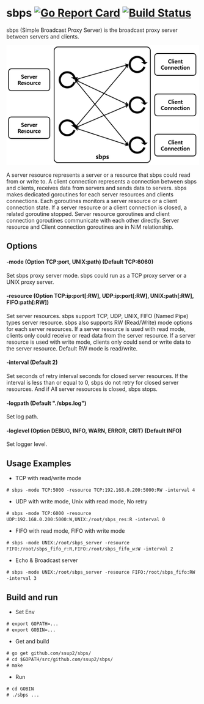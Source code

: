 # sbps [![Go Report Card](https://goreportcard.com/badge/github.com/ssup2/sbps)](https://goreportcard.com/report/github.com/ssup2/sbps) [![Build Status](https://travis-ci.org/ssup2/sbps.svg?branch=master)](https://travis-ci.org/ssup2/sbps)

sbps (Simple Broadcast Proxy Server) is the broadcast proxy server between servers and clients.

![sbps architecture](img/sbps_architecture.PNG)

A server resource represents a server or a resource that sbps could read from or write to. A client connection represents a connection between sbps and clients, receives data from servers and sends data to servers. sbps makes dedicated goroutines for each server resources and clients connections. Each goroutines monitors a server resource or a client connection state. If a server resource or a client connection is closed, a related goroutine stopped. Server resource goroutines and client connection goroutines communicate with each other directly. Server resource and Client connection goroutines are in N:M relationship.

## Options

#### -mode (Option TCP:port, UNIX:path) (Default TCP:6060)

Set sbps proxy server mode. sbps could run as a TCP proxy server or a UNIX proxy server.

#### -resource (Option TCP:ip:port[:RW], UDP:ip:port[:RW], UNIX:path[:RW], FIFO:path[:RW])

Set server resources. sbps support TCP, UDP, UNIX, FIFO (Named Pipe) types server resource. sbps also supports RW (Read/Write) mode options for each server resources. If a server resource is used with read mode, clients only could receive or read data from the server resource. If a server resource is used with write mode, clients only could send or write data to the server resource. Default RW mode is read/write.

#### -interval (Default 2)

Set seconds of retry interval seconds for closed server resources. If the interval is less than or equal to 0, sbps do not retry for closed server resources. And if All server resources is closed, sbps stops.

#### -logpath (Default "./sbps.log")

Set log path.

#### -loglevel (Option DEBUG, INFO, WARN, ERROR, CRIT) (Default INFO)

Set logger level.

## Usage Examples

* TCP with read/write mode
~~~
# sbps -mode TCP:5000 -resource TCP:192.168.0.200:5000:RW -interval 4
~~~

* UDP with write mode, Unix with read mode, No retry
~~~
# sbps -mode TCP:6000 -resource UDP:192.168.0.200:5000:W,UNIX:/root/sbps_res:R -interval 0
~~~

* FIFO with read mode, FIFO with write mode
~~~
# sbps -mode UNIX:/root/sbps_server -resource FIFO:/root/sbps_fifo_r:R,FIFO:/root/sbps_fifo_w:W -interval 2
~~~

* Echo & Broadcast server
~~~
# sbps -mode UNIX:/root/sbps_server -resource FIFO:/root/sbps_fifo:RW -interval 3
~~~

## Build and run

* Set Env
~~~
# export GOPATH=...
# export GOBIN=...
~~~

* Get and build
~~~
# go get github.com/ssup2/sbps/
# cd $GOPATH/src/github.com/ssup2/sbps/
# make
~~~

* Run
~~~
# cd GOBIN
# ./sbps ...
~~~


